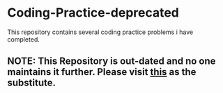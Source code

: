 # Coding-Practice-deprecated
This repository contains several coding practice problems i have completed.

## NOTE: This Repository is out-dated and no one maintains it further. Please visit [this](https://github.com/siddharth2016/problem-solving) as the substitute.
